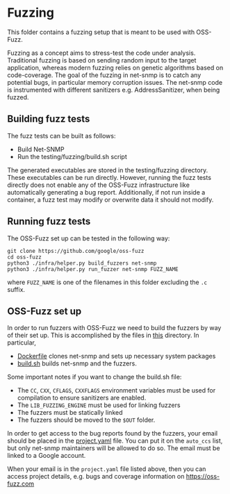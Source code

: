 # Fuzzing
This folder contains a fuzzing setup that is meant to be used with OSS-Fuzz. 

Fuzzing as a concept aims to stress-test the code under analysis. Traditional
fuzzing is based on sending random input to the target application, whereas
modern fuzzing relies on genetic algorithms based on code-coverage. The goal
of the fuzzing in net-snmp is to catch any potential bugs, in particular memory
corruption issues. The net-snmp code is instrumented with different sanitizers
e.g. AddressSanitizer, when being fuzzed. 

## Building fuzz tests
The fuzz tests can be built as follows:
- Build Net-SNMP
- Run the testing/fuzzing/build.sh script

The generated executables are stored in the testing/fuzzing directory. These
executables can be run directly. However, running the fuzz tests directly does
not enable any of the OSS-Fuzz infrastructure like automatically generating a
bug report. Additionally, if not run inside a container, a fuzz test may modify
or overwrite data it should not modify.

## Running fuzz tests
The OSS-Fuzz set up can be tested in the following way:

```
git clone https://github.com/google/oss-fuzz
cd oss-fuzz
python3 ./infra/helper.py build_fuzzers net-snmp
python3 ./infra/helper.py run_fuzzer net-snmp FUZZ_NAME
```
where `FUZZ_NAME` is one of the filenames in this folder excluding the `.c`
suffix.

## OSS-Fuzz set up
In order to run fuzzers with OSS-Fuzz we need to build the fuzzers by way of
their set up. This is accomplished by the files in [this](https://github.com/google/oss-fuzz/tree/master/projects/net-snmp)
directory. In particular,
- [Dockerfile](https://github.com/google/oss-fuzz/blob/master/projects/net-snmp/Dockerfile)
clones net-snmp and sets up necessary system packages
- [build.sh](https://github.com/google/oss-fuzz/blob/master/projects/net-snmp/build.sh)
builds net-snmp and the fuzzers.

Some important notes if you want to change the build.sh file:
- The `CC`, `CXX`, `CFLAGS`, `CXXFLAGS` environment variables must be used for
compilation to ensure sanitizers are enabled.
- The `LIB_FUZZING_ENGINE` must be used for linking fuzzers
- The fuzzers must be statically linked
- The fuzzers should be moved to the `$OUT` folder.

In order to get access to the bug reports found by the fuzzers, your email
should be placed in the [project.yaml](https://github.com/google/oss-fuzz/blob/master/projects/net-snmp/project.yaml)
file. You can put it on the `auto_ccs` list, but only net-snmp maintainers
will be allowed to do so. The email must be linked to a Google account. 

When your email is in the `project.yaml` file listed above, then you can
access project details, e.g. bugs and coverage information on 
https://oss-fuzz.com
